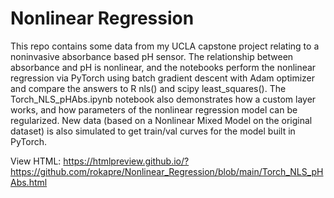 # Nonlinear Regression

This repo contains some data from my UCLA capstone project relating to a noninvasive absorbance based pH sensor. The relationship between absorbance and pH is nonlinear, and the notebooks perform the nonlinear regression via PyTorch using batch gradient descent with Adam optimizer and compare the answers to R nls() and scipy least_squares(). The Torch_NLS_pHAbs.ipynb notebook also demonstrates how a custom layer works, and how parameters of the nonlinear regression model can be regularized. New data (based on a Nonlinear Mixed Model on the original dataset) is also simulated to get train/val curves for the model built in PyTorch. 

View HTML: https://htmlpreview.github.io/?https://github.com/rokapre/Nonlinear_Regression/blob/main/Torch_NLS_pHAbs.html

